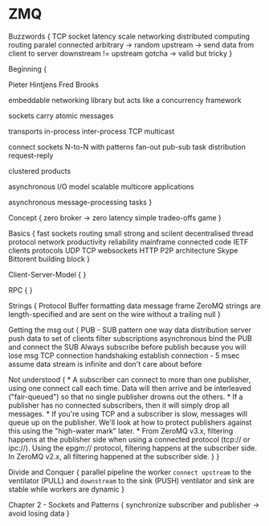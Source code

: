 # ZMQ

Buzzwords {
  TCP socket
  latency
  scale
  networking
  distributed computing
  routing
  paralel
  connected
  arbitrary -> random
  upstream -> send data from client to server
  downstream != upstream
  gotcha -> valid but tricky
}

Beginning {

  Pieter Hintjens
  Fred Brooks

  embeddable networking library but acts like a concurrency framework

  sockets carry atomic messages

  transports
    in-process
    inter-process
    TCP
    multicast

  connect sockets N-to-N with patterns
    fan-out
    pub-sub
    task distribution
    request-reply

  clustered products

  asynchronous I/O model
  scalable multicore applications

  asynchronous message-processing tasks
}


Concept {
  zero broker -> zero latency
  simple
  tradeo-offs game
}

Basics {
  fast
  sockets
  routing
  small
  strong and scilent
  decentralised
  thread
  protocol
  network
  productivity
  reliability
  mainframe
  connected code
  IETF
  clients
  protocols
    UDP
    TCP
  websockets
  HTTP
  P2P architecture
  Skype Bittorent
  building block
}

Client-Server-Model {
}

RPC {
}

Strings {
  Protocol Buffer
  formatting data
  message frame
  ZeroMQ strings are length-specified and are sent on the wire without a trailing null
}

Getting the msg out {
  PUB - SUB pattern
  one way data distribution
  server push data to set of clients
  filter subscriptions
  asynchronous
  bind the PUB and connect the SUB
  Always subscribe before publish because you will lose msg
  TCP connection handshaking
  establish connection - 5 msec
  assume data stream is infinite and don't care about before

  Not understood {
    * A subscriber can connect to more than one publisher, using one connect call each time. Data will then arrive and be interleaved ("fair-queued") so that no single publisher drowns out the others.
    * If a publisher has no connected subscribers, then it will simply drop all messages.
    * If you're using TCP and a subscriber is slow, messages will queue up on the publisher. We'll look at how to protect publishers against this using the "high-water mark" later.
    * From ZeroMQ v3.x, filtering happens at the publisher side when using a connected protocol (tcp:// or ipc://). Using the epgm:// protocol, filtering happens at the subscriber side. In ZeroMQ v2.x, all filtering happened at the subscriber side.
  }
}

Divide and Conquer {
  parallel pipeline
  the worker `connect upstream` to the ventilator (PULL)
    and `downstream` to the sink                  (PUSH)
  ventilator and sink are stable
    while workers are dynamic
}

Chapter 2 - Sockets and Patterns {
  synchronize subscriber and publisher -> avoid losing data
}
